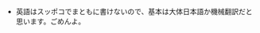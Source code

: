 - 英語はスッポコでまともに書けないので、基本は大体日本語か機械翻訳だと思います。ごめんよ。

<!---
kin-oei/kin-oei is a ✨ special ✨ repository because its `README.md` (this file) appears on your GitHub profile.
You can click the Preview link to take a look at your changes.
--->

